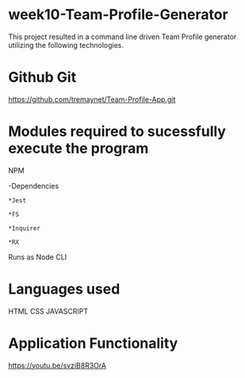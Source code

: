 # week10-Team-Profile-Generator

This project resulted in a command line driven Team Profile generator utilizing the following technologies.

# Github Git 
https://github.com/tremaynet/Team-Profile-App.git


# Modules required to sucessfully execute the program 

NPM

  -Dependencies

    *Jest

    *FS

    *Inquirer

    *RX

Runs as Node CLI

# Languages used
HTML 
CSS 
JAVASCRIPT 

# Application Functionality
https://youtu.be/svziB8R3OrA 


